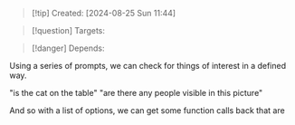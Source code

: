 
>[!tip] Created: [2024-08-25 Sun 11:44]

>[!question] Targets: 

>[!danger] Depends: 

Using a series of prompts, we can check for things of interest in a defined way.

"is the cat on the table"
"are there any people visible in this picture"

And so with a list of options, we can get some function calls back that are 